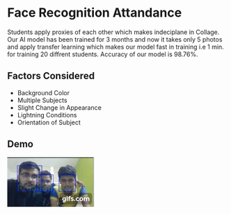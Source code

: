 # Face Recognition Attandance

Students apply proxies of each other which makes indeciplane in Collage. Our AI model has been trained for 3 months and now it takes only 5 photos and apply transfer learning which makes our model fast in training i.e 1 min. for training 20 diffrent students. Accuracy of our model is 98.76%.

## Factors Considered

- Background Color
- Multiple Subjects
- Slight Change in Appearance
- Lightning Conditions
- Orientation of Subject

## Demo

![Arm](gif3.gif)


